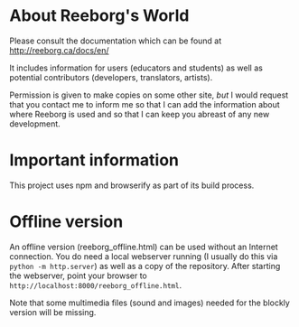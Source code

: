 About Reeborg's World
============================================

Please consult the documentation which can be found at
http://reeborg.ca/docs/en/

It includes information for users (educators and students) as
well as potential contributors (developers, translators, artists).

Permission is given to make copies
on some other site, *but* I would request that you contact me to inform me
so that I can add the information about where Reeborg is used and so that
I can keep you abreast of any new development.

Important information
=====================

This project uses npm and browserify as part of its build process.

Offline version
===============

An offline version (reeborg_offline.html) can be used without an Internet connection.
You do need a local webserver running (I usually do this via `python -m http.server`)
as well as a copy of the repository.
After starting the webserver, point your browser to `http://localhost:8000/reeborg_offline.html`.

Note that some multimedia files (sound and images) needed for the blockly version will be missing.

